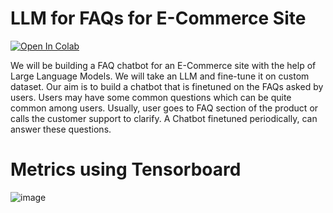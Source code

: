 # LLM for FAQs for E-Commerce Site

<a href="https://colab.research.google.com/github/balnarendrasapa/faq-llm/blob/master/Finetuning_Bloom_7b1_for_FAQ.ipynb" target="_parent"><img src="https://colab.research.google.com/assets/colab-badge.svg" alt="Open In Colab"/></a>

We will be building a FAQ chatbot for an E-Commerce site with the help of Large Language Models. We will take an LLM and fine-tune it on custom dataset. Our aim is to build a chatbot that is finetuned on the FAQs asked by users. Users may have some common questions which can be quite common among users. Usually, user goes to FAQ section of the product or calls the customer support to clarify. A Chatbot finetuned periodically, can answer these questions.



# Metrics using Tensorboard

![image](https://github.com/balnarendrasapa/faq-llm/assets/61614290/4f667871-8660-4a11-89e5-ff9629a92577)
